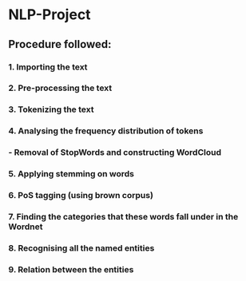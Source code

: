 # NLP-Project

## Procedure followed:

### 1. Importing the text
### 2. Pre-processing the text
### 3. Tokenizing the text
### 4. Analysing the frequency distribution of tokens
###    - Removal of StopWords and constructing WordCloud
### 5. Applying stemming on words
### 6. PoS tagging (using brown corpus)
### 7. Finding the categories that these words fall under in the Wordnet
### 8. Recognising all the named entities
### 9. Relation between the entities

